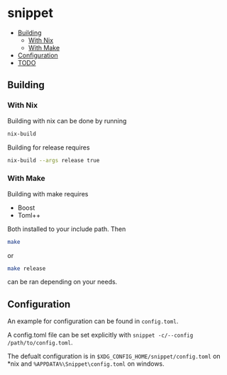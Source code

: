 # snippet

- [Building](#building)
    - [With Nix](#with-nix)
    - [With Make](#with-make)
- [Configuration](#configuration)
- [TODO](TODO.md)

## Building

### With Nix

Building with nix can be done by running

```bash
nix-build
```

Building for release requires

```bash
nix-build --args release true
```

### With Make

Building with make requires

* Boost
* Toml++

Both installed to your include path. Then

```bash
make
```

or 

```bash
make release
```

can be ran depending on your needs.

## Configuration

An example for configuration can be found in `config.toml`.

A config.toml file can be set explicitly with `snippet -c/--config /path/to/config.toml`.

The defualt configuration is in `$XDG_CONFIG_HOME/snippet/config.toml` on *nix and `%APPDATA%\Snippet\config.toml` on windows.
